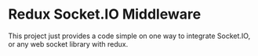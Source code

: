 # Redux Socket.IO Middleware
This project just provides a code simple on one way to integrate Socket.IO, or any web socket library with redux.

